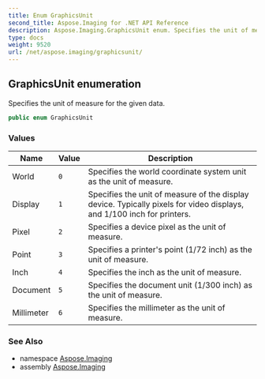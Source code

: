 ```yaml
---
title: Enum GraphicsUnit
second_title: Aspose.Imaging for .NET API Reference
description: Aspose.Imaging.GraphicsUnit enum. Specifies the unit of measure for the given data
type: docs
weight: 9520
url: /net/aspose.imaging/graphicsunit/
---
```

## GraphicsUnit enumeration

Specifies the unit of measure for the given data.

```csharp
public enum GraphicsUnit
```

### Values

| Name | Value | Description |
| --- | --- | --- |
| World | `0` | Specifies the world coordinate system unit as the unit of measure. |
| Display | `1` | Specifies the unit of measure of the display device. Typically pixels for video displays, and 1/100 inch for printers. |
| Pixel | `2` | Specifies a device pixel as the unit of measure. |
| Point | `3` | Specifies a printer's point (1/72 inch) as the unit of measure. |
| Inch | `4` | Specifies the inch as the unit of measure. |
| Document | `5` | Specifies the document unit (1/300 inch) as the unit of measure. |
| Millimeter | `6` | Specifies the millimeter as the unit of measure. |

### See Also

* namespace [Aspose.Imaging](../../aspose.imaging/)
* assembly [Aspose.Imaging](../../)


